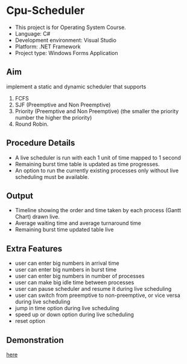 # Cpu-Scheduler
- This project is for Operating System Course.
- Language: C#
- Development environment: Visual Studio
- Platform: .NET Framework
- Project type: Windows Forms Application
## Aim
implement a static and dynamic scheduler that supports 
1. FCFS
2. SJF (Preemptive and Non Preemptive)
3. Priority (Preemptive and Non Preemptive) (the smaller the priority number the higher the priority)
4. Round Robin.
## Procedure Details
-  A live scheduler is run with each 1 unit of time mapped to 1 second
- Remaining burst time table is updated as time progresses.
- An option to run the currently existing processes only without live scheduling must be available.
## Output
- Timeline showing the order and time taken by each process (Gantt Chart) drawn
live.
- Average waiting time and average turnaround time
- Remaining burst time updated table live
## Extra Features
- user can enter big numbers in  arrival time
- user can enter big numbers in  burst time
- user can enter big numbers in  number of processes
- user can make big idle time between processes
- user can pause scheduler and resume it during live scheduling
- user can switch from preemptive to non-preemptive, or vice versa during live scheduling
- jump in time option during live scheduling
- speed up or down option during live scheduling
- reset option
## Demonstration
[here](https://drive.google.com/file/d/10SFa9VwcOm5OibtIMCH5IV0c51rp6eFK/view?usp=sharing)
